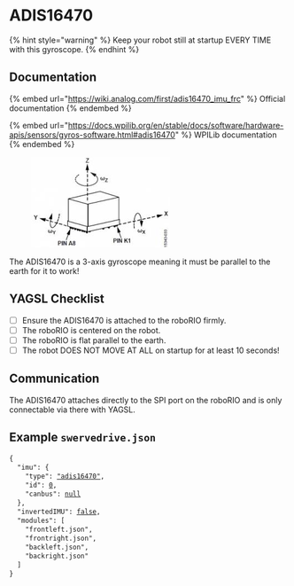 # ADIS16470



{% hint style="warning" %}
Keep your robot still at startup EVERY TIME with this gyroscope.
{% endhint %}

## Documentation

{% embed url="https://wiki.analog.com/first/adis16470_imu_frc" %}
Official documentation
{% endembed %}

{% embed url="https://docs.wpilib.org/en/stable/docs/software/hardware-apis/sensors/gyros-software.html#adis16470" %}
WPILib documentation
{% endembed %}

<figure><img src="../../.gitbook/assets/image (2) (1) (1) (1) (1).png" alt=""><figcaption></figcaption></figure>

The ADIS16470 is a 3-axis gyroscope meaning it must be parallel to the earth for it to work!

## YAGSL Checklist

* [ ] Ensure the ADIS16470 is attached to the roboRIO firmly.
* [ ] The roboRIO is centered on the robot.
* [ ] The roboRIO is flat parallel to the earth.
* [ ] The robot DOES NOT MOVE AT ALL on startup for at least 10 seconds!

## Communication

The ADIS16470 attaches directly to the SPI port on the roboRIO and is only connectable via there with YAGSL.

## Example `swervedrive.json`

<pre class="language-json"><code class="lang-json">{
  "imu": {
    "type": <a data-footnote-ref href="#user-content-fn-1">"adis16470"</a>,
    "id": <a data-footnote-ref href="#user-content-fn-2">0</a>,
    "canbus": <a data-footnote-ref href="#user-content-fn-3">null</a>
  },
  "invertedIMU": <a data-footnote-ref href="#user-content-fn-4">false</a>,
  "modules": [
    "frontleft.json",
    "frontright.json",
    "backleft.json",
    "backright.json"
  ]
}
</code></pre>

[^1]: Select the `adis16470` gyroscope as the primary gyroscope.

[^2]: ID is not relevant for the NavX so `0` is chosen arbitrarily.

[^3]: The `canbus` is not relavent for the NavX so `null` ensures nothing is set in the configuration.

[^4]: Reads default counterclockwise
